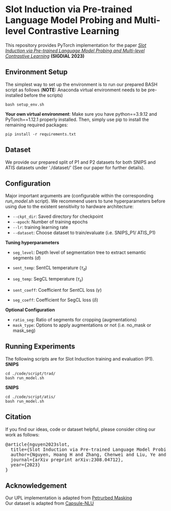 # Slot Induction via Pre-trained Language Model Probing and Multi-level Contrastive Learning
This repository provides PyTorch implementation for the paper [*Slot Induction via Pre-trained Language Model Probing and Multi-level Contrastive Learning*](https://arxiv.org/pdf/2308.04712.pdf) **(SIGDIAL 2023)**


## Environment Setup
The simplest way to set up the environment is to run our prepared BASH script as follows (**NOTE:** Anaconda virtual environment needs to be pre-installed before the scripts)

```
bash setup_env.sh
```

**Your own virtual environment**: Make sure you have python==3.9.12 and PyTorch==1.12.1 properly installed. Then, simply use pip to install the remaining required packages:

```
pip install -r requirements.txt
```


## Dataset
We provide our prepared split of P1 and P2 datasets for both SNIPS and ATIS datasets under './dataset/' (See our paper for further details). 


## Configuration
Major important arguments are (configurable within the corresponding *run_model.sh* script). We recommend users to tune hyperparameters before using due to the existent sensitivity to hardware architecture:

* ```--ckpt_dir```: Saved directory for checkpoint
* ```--epoch```: Number of training epochs
* ```--lr```: training learning rate
* ```--dataset```: Choose dataset to train/evaluate (i.e. SNIPS_P1/ ATIS_P1)

**Tuning hyperparameters**

* ```seg_level```: Depth level of segmentation tree to extract semantic segments ($d$)
* ```sent_temp```: SentCL temperature ($\tau_{d}$)
* ```seg_temp```: SegCL temperature ($\tau_{s}$)

* ```sent_coeff```: Coefficient for SentCL loss ($\gamma$)
* ```seg_coeff```: Coefficient for SegCL loss ($\delta$)

**Optional Configuration**
* ```ratio_seg```: Ratio of segments for cropping (augmentations)
* ```mask_type```: Options to apply augmentations or not (i.e. no_mask or mask_seg)



## Running Experiments

The following scripts are for Slot Induction training and evaluation (P1). </br>
**SNIPS**
```
cd ./code/script/trad/
bash run_model.sh
```

**SNIPS**
```
cd ./code/script/atis/
bash run_model.sh
```

## Citation
If you find our ideas, code or dataset helpful, please consider citing our work as follows:
<pre>
@article{nguyen2023slot,
  title={Slot Induction via Pre-trained Language Model Probing and Multi-level Contrastive Learning},
  author={Nguyen, Hoang H and Zhang, Chenwei and Liu, Ye and Yu, Philip S},
  journal={arXiv preprint arXiv:2308.04712},
  year={2023}
}
</pre>

## Acknowledgement
Our UPL implementation is adapted from [Petrurbed Masking](https://github.com/LividWo/Perturbed-Masking)  </br>
Our dataset is adapted from [Capsule-NLU](https://github.com/czhang99/Capsule-NLU) </br>
